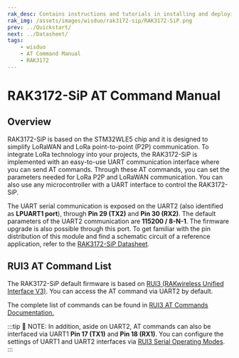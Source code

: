 ```yaml
---
rak_desc: Contains instructions and tutorials in installing and deploying your RAK3172-SiP. Instructions are written in a detailed and step-by-step manner for an easier experience in setting up your LoRaWAN Module.
rak_img: /assets/images/wisduo/rak3172-sip/RAK3172-SiP.png
prev: ../Quickstart/
next: ../Datasheet/
tags:
    - wisduo
    - AT Command Manual
    - RAK3172
---
```


# RAK3172-SiP AT Command Manual

## Overview

RAK3172-SiP is based on the STM32WLE5 chip and it is designed to simplify LoRaWAN and LoRa point-to-point (P2P) communication. To integrate LoRa technology into your projects, the RAK3172-SiP is implemented with an easy-to-use UART communication interface where you can send AT commands. Through these AT commands, you can set the parameters needed for LoRa P2P and LoRaWAN communication. You can also use any microcontroller with a UART interface to control the RAK3172-SiP.

The UART serial communication is exposed on the UART2 (also identified as **LPUART1 port**), through **Pin 29 (TX2)** and **Pin 30 (RX2)**. The default parameters of the UART2 communication are **115200 / 8-N-1**. The firmware upgrade is also possible through this port. To get familiar with the pin distribution of this module and find a schematic circuit of a reference application, refer to the [RAK3172-SiP Datasheet](/Product-Categories/WisDuo/RAK3172-SiP/Datasheet).

## RUI3 AT Command List

The RAK3172-SiP default firmware is based on [RUI3 (RAKwireless Unified Interface V3)](/RUI3/#overview). You can access the AT command via UART2 by default.

The complete list of commands can be found in [RUI3 AT Commands Documentation.](/RUI3/Serial-Operating-Modes/AT-Command-Manual/#content)


:::tip 📝 NOTE:
In addition, aside on UART2, AT commands can also be interfaced via UART1 **Pin 17 (TX1)** and **Pin 18 (RX1)**. You can configure the settings of UART1 and UART2 interfaces via [RUI3 Serial Operating Modes](/RUI3/Serial-Operating-Modes/#rak-unified-interface-v3-rui3-serial-operating-modes).
:::